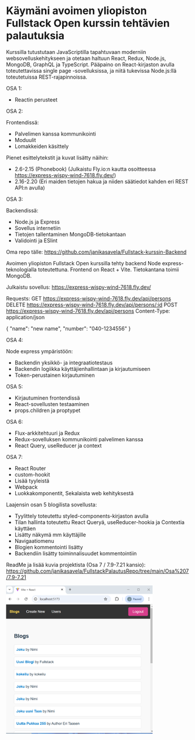 # Käymäni avoimen yliopiston Fullstack Open kurssin tehtävien palautuksia

Kurssilla tutustutaan JavaScriptilla tapahtuvaan moderniin websovelluskehitykseen ja otetaan haltuun React, Redux, Node.js, MongoDB, GraphQL ja TypeScript. Pääpaino on React-kirjaston avulla toteutettavissa single page -sovelluksissa, ja niitä tukevissa Node.js:llä toteutetuissa REST-rajapinnoissa.

OSA 1:

- Reactin perusteet

OSA 2:

Frontendissä:

- Palvelimen kanssa kommunikointi
- Moduulit
- Lomakkeiden käsittely

Pienet esittelytekstit ja kuvat lisätty näihin:

- 2.6-2.15 (Phonebook) (Julkaistu Fly.io:n kautta osoitteessa https://express-wispy-wind-7618.fly.dev/)
- 2.16-2.20 (Eri maiden tietojen hakua ja niiden säätiedot kahden eri REST API:n avulla)

OSA 3:

Backendissä:

- Node.js ja Express
- Sovellus internetiin
- Tietojen tallentaminen MongoDB-tietokantaan
- Validointi ja ESlint

Oma repo tälle: https://github.com/janikasavela/Fullstack-kurssin-Backend

Avoimen yliopiston Fullstack Open kurssilla tehty backend Node express-teknologialla toteutettuna. Frontend on React + Vite. Tietokantana toimii MongoDB.

Julkaistu sovellus: https://express-wispy-wind-7618.fly.dev/

Requests: GET https://express-wispy-wind-7618.fly.dev/api/persons DELETE https://express-wispy-wind-7618.fly.dev/api/persons/:id POST https://express-wispy-wind-7618.fly.dev/api/persons Content-Type: application/json

{ "name": "new name", "number": "040-1234556" }

OSA 4:

Node express ympäristöön:

- Backendin yksikkö- ja integraatiotestaus
- Backendin logiikka käyttäjienhallintaan ja kirjautumiseen
- Token-perustainen kirjautuminen

OSA 5:

- Kirjautuminen frontendissä
- React-sovellusten testaaminen
- props.children ja proptypet

OSA 6:

- Flux-arkkitehtuuri ja Redux
- Redux-sovelluksen kommunikointi palvelimen kanssa
- React Query, useReducer ja context

OSA 7:

- React Router
- custom-hookit
- Lisää tyyleistä
- Webpack
- Luokkakomponentit, Sekalaista web kehityksestä

Laajensin osan 5 blogilista sovellusta:

- Tyylittely toteutettu styled-components-kirjaston avulla
- Tilan hallinta toteutettu React Queryä, useReducer-hookia ja Contextia käyttäen
- Lisätty näkymä mm käyttäjille
- Navigaatiomenu
- Blogien kommentointi lisätty
- Backendiin lisätty toiminnalisuudet kommentointiin

ReadMe ja lisää kuvia projektista (Osa 7 / 7.9-7.21 kansio):
https://github.com/janikasavela/FullstackPalautusRepo/tree/main/Osa%207/7.9-7.21

<img src="image.png" alt="alt text" width="400"/>
